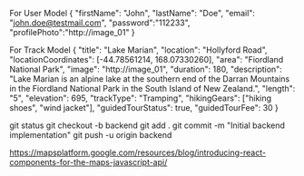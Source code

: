 For User Model
{
    "firstName": "John",
    "lastName": "Doe",
    "email": "john.doe@testmail.com",
    "password":"112233",
    "profilePhoto":"http://image_01"
}

For Track Model
{
    "title": "Lake Marian",
    "location": "Hollyford Road",
    "locationCoordinates": [-44.78561214, 168.07330260],
    "area": "Fiordland National Park",
    "image": "http://image_01",
    "duration": 180,
    "description": "Lake Marian is an alpine lake at the southern end of the Darran Mountains in the Fiordland National Park in the South Island of New Zealand.",
    "length": "5",
    "elevation": 695,
    "trackType": "Tramping",
    "hikingGears": ["hiking shoes", "wind jacket"],
    "guidedTourStatus": true,
    "guidedTourFee": 30
}

git status
git checkout -b backend
git add .
git commit -m "Initial backend implementation"
git push -u origin backend

https://mapsplatform.google.com/resources/blog/introducing-react-components-for-the-maps-javascript-api/